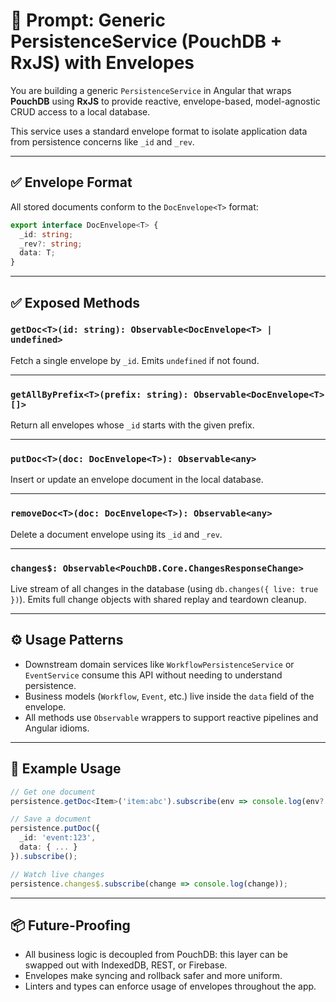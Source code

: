 # 🧠 Prompt: Generic PersistenceService (PouchDB + RxJS) with Envelopes

You are building a generic `PersistenceService` in Angular that wraps **PouchDB** using **RxJS** to provide reactive, envelope-based, model-agnostic CRUD access to a local database.

This service uses a standard envelope format to isolate application data from persistence concerns like `_id` and `_rev`.

---

## ✅ Envelope Format

All stored documents conform to the `DocEnvelope<T>` format:

```ts
export interface DocEnvelope<T> {
  _id: string;
  _rev?: string;
  data: T;
}
```

---

## ✅ Exposed Methods

### `getDoc<T>(id: string): Observable<DocEnvelope<T> | undefined>`

Fetch a single envelope by `_id`. Emits `undefined` if not found.

---

### `getAllByPrefix<T>(prefix: string): Observable<DocEnvelope<T>[]>`

Return all envelopes whose `_id` starts with the given prefix.

---

### `putDoc<T>(doc: DocEnvelope<T>): Observable<any>`

Insert or update an envelope document in the local database.

---

### `removeDoc<T>(doc: DocEnvelope<T>): Observable<any>`

Delete a document envelope using its `_id` and `_rev`.

---

### `changes$: Observable<PouchDB.Core.ChangesResponseChange>`

Live stream of all changes in the database (using `db.changes({ live: true })`). Emits full change objects with shared replay and teardown cleanup.

---

## ⚙️ Usage Patterns

- Downstream domain services like `WorkflowPersistenceService` or `EventService` consume this API without needing to understand persistence.
- Business models (`Workflow`, `Event`, etc.) live inside the `data` field of the envelope.
- All methods use `Observable` wrappers to support reactive pipelines and Angular idioms.

---

## 🧪 Example Usage

```ts
// Get one document
persistence.getDoc<Item>('item:abc').subscribe(env => console.log(env?.data));

// Save a document
persistence.putDoc({
  _id: 'event:123',
  data: { ... }
}).subscribe();

// Watch live changes
persistence.changes$.subscribe(change => console.log(change));
```

---

## 📦 Future-Proofing

- All business logic is decoupled from PouchDB: this layer can be swapped out with IndexedDB, REST, or Firebase.
- Envelopes make syncing and rollback safer and more uniform.
- Linters and types can enforce usage of envelopes throughout the app.
